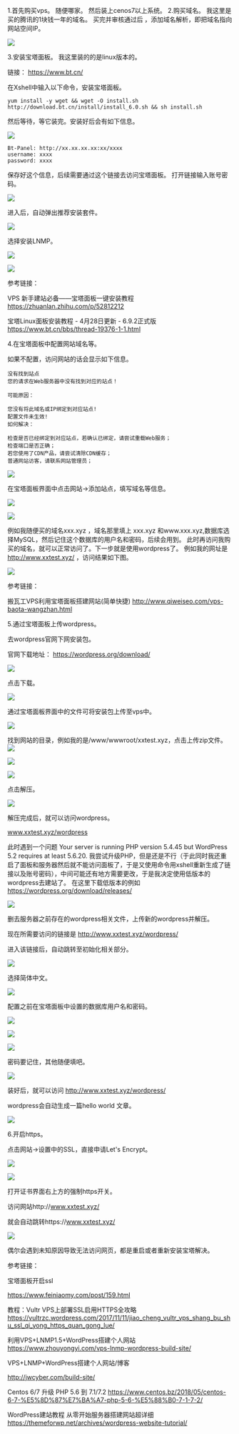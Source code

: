 
1.首先购买vps。
随便哪家。
然后装上cenos7以上系统。
2.购买域名。
我这里是买的腾讯的1块钱一年的域名。
买完并审核通过后 ，添加域名解析，即把域名指向网站空间IP。

![](https://i.imgur.com/LFrSvTc.png)


3.安装宝塔面板。
我这里装的的是linux版本的。

链接：
https://www.bt.cn/

在Xshell中输入以下命令，安装宝塔面板。


    yum install -y wget && wget -O install.sh http://download.bt.cn/install/install_6.0.sh && sh install.sh
    

然后等待，等它装完。安装好后会有如下信息。


![](https://i.imgur.com/sc58SEk.png)



    Bt-Panel: http://xx.xx.xx.xx:xx/xxxx
    username: xxxx
    password: xxxx
    

保存好这个信息，后续需要通过这个链接去访问宝塔面板。
打开链接输入账号密码。

![](https://i.imgur.com/G4UqcmL.png)


进入后，自动弹出推荐安装套件。

![](https://i.imgur.com/3dyUPXo.png)

选择安装LNMP。

![](https://i.imgur.com/DY3KHak.png)

![](https://i.imgur.com/dciEwQ8.png)

参考链接：

VPS 新手建站必备——宝塔面板一键安装教程
https://zhuanlan.zhihu.com/p/52812212

宝塔Linux面板安装教程 - 4月28日更新 - 6.9.2正式版
https://www.bt.cn/bbs/thread-19376-1-1.html

4.在宝塔面板中配置网站域名等。

如果不配置，访问网站的话会显示如下信息。

    没有找到站点
    您的请求在Web服务器中没有找到对应的站点！
    
    可能原因：
    
    您没有将此域名或IP绑定到对应站点!
    配置文件未生效!
    如何解决：
    
    检查是否已经绑定到对应站点，若确认已绑定，请尝试重载Web服务；
    检查端口是否正确；
    若您使用了CDN产品，请尝试清除CDN缓存；
    普通网站访客，请联系网站管理员；



![](https://i.imgur.com/a2szHgd.png)

在宝塔面板界面中点击网站->添加站点，填写域名等信息。

![](https://i.imgur.com/tfGTRUQ.png)


![](https://i.imgur.com/oj9CPcs.png)


例如我随便买的域名xxx.xyz ，域名那里填上 xxx.xyz 和www.xxx.xyz,数据库选择MySQL，然后记住这个数据库的用户名和密码，后续会用到。
此时再访问我购买的域名，就可以正常访问了。下一步就是使用wordpress了。
例如我的网址是 http://www.xxtest.xyz/ ，访问结果如下图。


![](https://i.imgur.com/jkvNGss.png)

参考链接：

搬瓦工VPS利用宝塔面板搭建网站(简单快捷)
http://www.qiweiseo.com/vps-baota-wangzhan.html

5.通过宝塔面板上传wordpress。

去wordpress官网下网安装包。

官网下载地址：
https://wordpress.org/download/


![](https://i.imgur.com/3nGp1aj.png)


点击下载。

![](https://i.imgur.com/HbnN64j.png)


通过宝塔面板界面中的文件可将安装包上传至vps中。

![](https://i.imgur.com/KAoU3fs.png)

找到网站的目录，例如我的是/www/wwwroot/xxtest.xyz，点击上传zip文件。
![](https://i.imgur.com/ovPDihu.png)


![](https://i.imgur.com/LQfFEwD.png)

![](https://i.imgur.com/kI31FQW.png)

点击解压。

![](https://i.imgur.com/fS2kK0X.png)

解压完成后，就可以访问wordpress。

www.xxtest.xyz/wordpress

此时遇到一个问题
Your server is running PHP version 5.4.45 but WordPress 5.2 requires at least 5.6.20.
我尝试升级PHP，但是还是不行（于此同时我还重启了面板和服务器然后就不能访问面板了，于是又使用命令用xshell重新生成了链接以及账号密码），中间可能还有地方需要更改，于是我决定使用低版本的wordpress去建站了。
在这里下载低版本的例如
https://wordpress.org/download/releases/

![](https://i.imgur.com/Kdud6cA.png)


删去服务器之前存在的wordpress相关文件，上传新的wordpress并解压。


现在所需要访问的链接是
http://www.xxtest.xyz/wordpress/

进入该链接后，自动跳转至初始化相关部分。


![](https://i.imgur.com/Eq7ykw2.png)

选择简体中文。

![](https://i.imgur.com/B31GcEO.png)


配置之前在宝塔面板中设置的数据库用户名和密码。

![](https://i.imgur.com/eIXnD7d.png)


![](https://i.imgur.com/qmdI4wi.png)

![](https://i.imgur.com/E9pqjTo.png)

密码要记住，其他随便填吧。

![](https://i.imgur.com/ASMBZXQ.png)

装好后，就可以访问 http://www.xxtest.xyz/wordpress/

wordpress会自动生成一篇hello world 文章。

![](https://i.imgur.com/UEGjkks.png)

6.开启https。

点击网站->设置中的SSL，直接申请Let's Encrypt。

![](https://i.imgur.com/vLPmlKB.png)

![](https://i.imgur.com/UfHncxS.png)

打开证书界面右上方的强制https开关。

访问网站http://www.xxtest.xyz/ 

就会自动跳转https://www.xxtest.xyz/


![](https://i.imgur.com/Fv7JMYs.png)

偶尔会遇到未知原因导致无法访问网页，都是重启或者重新安装宝塔解决。


参考链接：

宝塔面板开启ssl 

https://www.feiniaomy.com/post/159.html

教程：Vultr VPS上部署SSL启用HTTPS全攻略
https://vultrzc.wordpress.com/2017/11/11/jiao_cheng_vultr_vps_shang_bu_shu_ssl_qi_yong_https_quan_gong_lue/

利用VPS+LNMP1.5+WordPress搭建个人网站
https://www.zhouyongyi.com/vps-lnmp-wordpress-build-site/

VPS+LNMP+WordPress搭建个人网站/博客

http://jwcyber.com/build-site/

Centos 6/7 升级 PHP 5.6 到 7.1/7.2
https://www.centos.bz/2018/05/centos-6-7-%E5%8D%87%E7%BA%A7-php-5-6-%E5%88%B0-7-1-7-2/

WordPress建站教程 从零开始服务器搭建网站超详细
https://themeforwp.net/archives/wordpress-website-tutorial/

